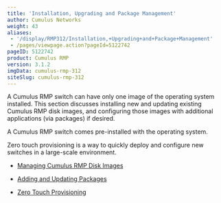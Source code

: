 ```yaml
---
title: 'Installation, Upgrading and Package Management'
author: Cumulus Networks
weight: 43
aliases:
 - '/display/RMP312/Installation,+Upgrading+and+Package+Management'
 - /pages/viewpage.action?pageId=5122742
pageID: 5122742
product: Cumulus RMP
version: 3.1.2
imgData: cumulus-rmp-312
siteSlug: cumulus-rmp-312
---
```

A Cumulus RMP switch can have only one image of the operating system
installed. This section discusses installing new and updating existing
Cumulus RMP disk images, and configuring those images with additional
applications (via packages) if desired.

A Cumulus RMP switch comes pre-installed with the operating system.

Zero touch provisioning is a way to quickly deploy and configure new
switches in a large-scale environment.

  - [Managing Cumulus RMP Disk
    Images](/version/cumulus-rmp-312/System_Management/Installation_Upgrading_and_Package_Management/Managing_Cumulus_RMP_Disk_Images)

  - [Adding and Updating
    Packages](/version/cumulus-rmp-312/System_Management/Installation_Upgrading_and_Package_Management/Adding_and_Updating_Packages)

  - [Zero Touch
    Provisioning](/version/cumulus-rmp-312/System_Management/Installation_Upgrading_and_Package_Management/Zero_Touch_Provisioning)

<article id="html-search-results" class="ht-content" style="display: none;">

</article>

<footer id="ht-footer">

</footer>
